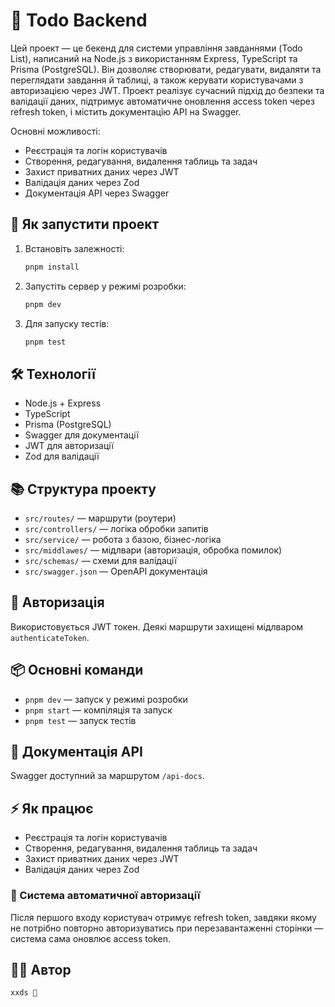 # 📝 Todo Backend


Цей проект — це бекенд для системи управління завданнями (Todo List), написаний на Node.js з використанням Express, TypeScript та Prisma (PostgreSQL). Він дозволяє створювати, редагувати, видаляти та переглядати завдання й таблиці, а також керувати користувачами з авторизацією через JWT. Проект реалізує сучасний підхід до безпеки та валідації даних, підтримує автоматичне оновлення access token через refresh token, і містить документацію API на Swagger.

Основні можливості:

- Реєстрація та логін користувачів
- Створення, редагування, видалення таблиць та задач
- Захист приватних даних через JWT
- Валідація даних через Zod
- Документація API через Swagger

## 🚀 Як запустити проект

1. Встановіть залежності:
   ```bash
   pnpm install
   ```
2. Запустіть сервер у режимі розробки:
   ```bash
   pnpm dev
   ```
3. Для запуску тестів:
   ```bash
   pnpm test
   ```

## 🛠️ Технології

- Node.js + Express
- TypeScript
- Prisma (PostgreSQL)
- Swagger для документації
- JWT для авторизації
- Zod для валідації

## 📚 Структура проекту

- `src/routes/` — маршрути (роутери)
- `src/controllers/` — логіка обробки запитів
- `src/service/` — робота з базою, бізнес-логіка
- `src/middlawes/` — мідлвари (авторизація, обробка помилок)
- `src/schemas/` — схеми для валідації
- `src/swagger.json` — OpenAPI документація

## 🔐 Авторизація

Використовується JWT токен. Деякі маршрути захищені мідлваром `authenticateToken`.

## 📦 Основні команди

- `pnpm dev` — запуск у режимі розробки
- `pnpm start` — компіляція та запуск
- `pnpm test` — запуск тестів

## 📑 Документація API

Swagger доступний за маршрутом `/api-docs`.

## ⚡ Як працює

- Реєстрація та логін користувачів
- Створення, редагування, видалення таблиць та задач
- Захист приватних даних через JWT
- Валідація даних через Zod

### 🔄 Система автоматичної авторизації

Після першого входу користувач отримує refresh token, завдяки якому не потрібно повторно авторизуватись при перезавантаженні сторінки — система сама оновлює access token.

## 🧑‍💻 Автор

`xxds 🎀`
